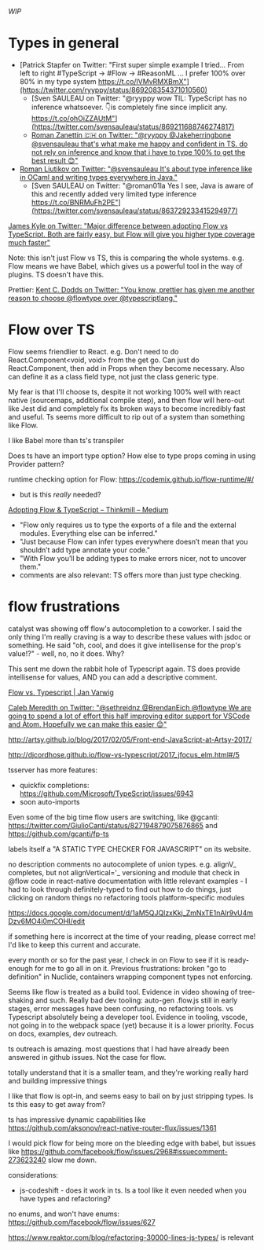 _WIP_

# Types in general
- [Patrick Stapfer on Twitter: "First super simple example I tried... From left to right #TypeScript -> #Flow -> #ReasonML ... I prefer 100% over 80% in my type system https://t.co/lVMvRMXBmX"](https://twitter.com/ryyppy/status/869208354371010560)
  - [Sven SAULEAU on Twitter: "@ryyppy wow TIL: TypeScript has no inference whatsoever. 👇is completely fine since implicit any. https://t.co/ohOiZZAUtM"](https://twitter.com/svensauleau/status/869211688746274817)
  - [Roman Zanettin 🇨🇭 on Twitter: "@ryyppy @Jakeherringbone @svensauleau that's what make me happy and confident in TS. do not rely on inference and know that i have to type 100% to get the best result 😊"](https://twitter.com/roman_zanettin/status/869279235621494784)
- [Roman Liutikov on Twitter: "@svensauleau It's about type inference like in OCaml and writing types everywhere in Java."](https://twitter.com/roman01la/status/863727468276047873)
  - [Sven SAULEAU on Twitter: "@roman01la Yes I see, Java is aware of this and recently added very limited type inference https://t.co/BNRMuFh2PE"](https://twitter.com/svensauleau/status/863729233415294977)

[James Kyle on Twitter: "Major difference between adopting Flow vs TypeScript. Both are fairly easy, but Flow will give you higher type coverage much faster"](https://twitter.com/thejameskyle/status/863195583191728129)

Note: this isn't just Flow vs TS, this is comparing the whole systems. e.g. Flow means we have Babel, which gives us a powerful tool in the way of plugins. TS doesn't have this.

Prettier: [Kent C. Dodds on Twitter: "You know, prettier has given me another reason to choose @flowtype over @typescriptlang."](https://twitter.com/kentcdodds/status/853263564248944640)

# Flow over TS
Flow seems friendlier to React. e.g. Don't need to do React.Component<void, void> from the get go. Can just do React.Component, then add in Props when they become necessary. Also can define it as a class field type, not just the class generic type.

My fear is that I'll choose ts, despite it not working 100% well with react native (sourcemaps, additional compile step), and then flow will hero-out like Jest did and completely fix its broken ways to become incredibly fast and useful. Ts seems more difficult to rip out of a system than something like Flow.

I like Babel more than ts's transpiler

Does ts have an import type option? How else to type props coming in using Provider pattern?

runtime checking option for Flow: https://codemix.github.io/flow-runtime/#/
- but is this _really_ needed?

[Adopting Flow & TypeScript – Thinkmill – Medium](https://medium.com/the-thinkmill/adopting-flow-typescript-3549a3a36d51)
- "Flow only requires us to type the exports of a file and the external modules. Everything else can be inferred."
- "Just because Flow can infer types everywhere doesn’t mean that you shouldn’t add type annotate your code."
- "With Flow you’ll be adding types to make errors nicer, not to uncover them."
- comments are also relevant: TS offers more than just type checking.

# flow frustrations
catalyst was showing off flow's autocompletion to a coworker. I said the only thing I'm really craving is a way to describe these values with jsdoc or something. He said "oh, cool, and does it give intellisense for the prop's value!?" - well, no, no it does. Why?

This sent me down the rabbit hole of Typescript again. TS does provide intellisense for values, AND you can add a descriptive comment.

[Flow vs. Typescript | Jan Varwig](http://jan.varwig.org/2017/02/15/flow-vs-typescript.html)

[Caleb Meredith on Twitter: "@sethreidnz @BrendanEich @flowtype We are going to spend a lot of effort this half improving editor support for VSCode and Atom. Hopefully we can make this easier 😊"](https://twitter.com/calebmer/status/884961593745825792)

http://artsy.github.io/blog/2017/02/05/Front-end-JavaScript-at-Artsy-2017/

http://djcordhose.github.io/flow-vs-typescript/2017_jfocus_elm.html#/5

tsserver has more features:
- quickfix completions: https://github.com/Microsoft/TypeScript/issues/6943
- soon auto-imports

Even some of the big time flow users are switching, like @gcanti: https://twitter.com/GiulioCanti/status/827194879075876865 and https://github.com/gcanti/fp-ts

labels itself a "A STATIC TYPE CHECKER FOR JAVASCRIPT" on its website.

no description comments
no autocomplete of union types. e.g. alignV_ completes, but not alignVertical='_
versioning and module that check in @flow code in react-native
documentation with little relevant examples - I had to look through definitely-typed to find out how to do things, just clicking on random things
no refactoring tools
platform-specific modules

https://docs.google.com/document/d/1aM5QJQlzxKkj_ZmNxTE1nAlr9vU4mDzv6MO4i0mCOHI/edit

if something here is incorrect at the time of your reading, please correct me! I'd like to keep this current and accurate.

every month or so for the past year, I check in on Flow to see if it is ready-enough for me to go all in on it. Previous frustrations: broken "go to definition" in Nuclide, containers wrapping component types not enforcing.

Seems like flow is treated as a build tool. Evidence in video showing of tree-shaking and such. Really bad dev tooling: auto-gen .flow.js still in early stages, error messages have been confusing, no refactoring tools.
vs Typescript absolutely being a developer tool. Evidence in tooling, vscode, not going in to the webpack space (yet) because it is a lower priority. Focus on docs, examples, dev outreach.

ts outreach is amazing. most questions that I had have already been answered in github issues. Not the case for flow.

totally understand that it is a smaller team, and they're working really hard and building impressive things

I like that flow is opt-in, and seems easy to bail on by just stripping types. Is ts this easy to get away from?

ts has impressive dynamic capabilities like https://github.com/aksonov/react-native-router-flux/issues/1361

I would pick flow for being more on the bleeding edge with babel, but issues like https://github.com/facebook/flow/issues/2968#issuecomment-273623240 slow me down.

considerations:
- js-codeshift - does it work in ts. Is a tool like it even needed when you have types and refactoring?

no enums, and won't have enums: https://github.com/facebook/flow/issues/627

https://www.reaktor.com/blog/refactoring-30000-lines-js-types/ is relevant
